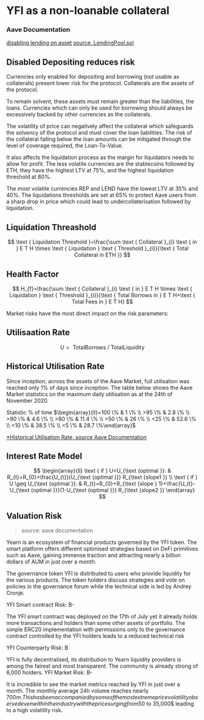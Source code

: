 # YFI as a non-loanable collateral

### Aave Documentation

[disabling lending on asset](https://docs.aave.com/developers/v/1.0/developing-on-aave/the-protocol/lendingpool#reserveusedascollateraldisabled)
[source, LendingPool.sol](https://github.com/aave/aave-protocol/blob/9cf250b22d63b0c6a2accd9e0fe64b0b045557d8/contracts/lendingpool/LendingPool.sol#L142)

## Disabled Depositing reduces risk

Currencies only enabled for depositing and borrowing (not usable as collaterals) present lower risk for the protocol. Collaterals are the assets of the protocol.

To remain solvent, these assets must remain greater than the liabilities, the loans. Currencies which can only be used for borrowing should always be excessively backed by other currencies as the collaterals.

The volatility of price can negatively affect the collateral which safeguards the solvency of the protocol and must cover the loan liabilities. The risk of the collateral falling below the loan amounts can be mitigated through the level of coverage required, the Loan-To-Value.

It also affects the liquidation process as the margin for liquidators needs to allow for profit.
The less volatile currencies are the stablecoins followed by ETH, they have the highest LTV at 75%, and the highest liquidation threshold at 80%.

The most volatile currencies REP and LEND have the lowest LTV at 35% and
40%. The liquidations thresholds are set at 65% to protect Aave users from a sharp drop in price which could lead to undercollaterisation followed by liquidation.

## Liquidation Threashold

$$
\text { Liquidation Threshold }=\frac{\sum \text { Collateral }_{i} \text { in } E T H \times \text { Liquidation } \text { Threshold }_{i}}{\text { Total Collateral in ETH }}
$$

## Health Factor

$$
H_{f}=\frac{\sum \text { Collateral }_{i} \text { in } E T H \times \text { Liquidation } \text { Threshold }_{i}}{\text { Total Borrows in } E T H+\text { Total Fees in } E T H}
$$

Market risks have the most direct impact on the risk parameters:

## Utilisaation Rate

$$
U=\text { TotalBorrows / TotalLiquidity }
$$

## Historical Utilisation Rate

Since inception, across the assets of the Aave Market, full utilisation was reached only 1% of days since inception.
The table below shows the Aave Market statistics on the maximum daily utilisation as at the 24th of November 2020.

Statistic $\%$ of time
$\begin{array}{ll}=100 \% & 1 \% \\ >95 \% & 2.8 \% \\ >90 \% & 4.6 \% \\ >80 \% & 11.4 \% \\ >50 \% & 26 \% \\ <25 \% & 52.6 \% \\ <10 \% & 38.5 \% \\ <5 \% & 28.7 \%\end{array}$

[\*Historical Utilisation Rate, source Aave Documentation](https://docs.aave.com/risk/liquidity-risk/historical-utilization)

## Interest Rate Model

$$
\begin{array}{ll}
\text { if } U<U_{\text {optimal }}: & R_{t}=R_{0}+\frac{U_{t}}{U_{\text {optimal }}} R_{\text {slope1 }} \\
\text { if } U \geq U_{\text {optimal }}: & R_{t}=R_{0}+R_{\text {slope } 1}+\frac{U_{t}-U_{\text {optimal }}}{1-U_{\text {optimal }}} R_{\text {slope2 }}
\end{array}
$$

## Valuation Risk

> source: aave documentation

​Yearn is an ecosystem of financial products governed by the YFI token.
The smart platform offers different optimised strategies based on DeFi
primitives such as Aave, gaining immense traction and attracting nearly
a billion dollars of AUM in just over a month.

The governance token YFI is distributed to users who provide liquidity for the various products. The token holders discuss strategies and vote on policies in the governance forum while the technical side is led by Andrey Cronje.

YFI Smart contract Risk: B-

The YFI smart contract was deployed on the 17th of July yet it already holds more transactions and holders than some other assets of portfolio. The simple ERC20 implementation with permissions only to the governance contract controlled by the YFI holders leads to a reduced technical risk

YFI Counterparty Risk: B

YFI is fully decentralised, its distribution to Yearn liquidity
providers is among the fairest and most transparent. The community is
already strong of 6,000 holders.
YFI Market Risk: B-

It is incredible to see the market metrics reached by YFI in just over a
month. The monthly average 24h volume reaches nearly $700m. This has
been accompanied by some of the most extreme price volatility observed
even within the industry with the price surging from 50$ to 35,000\$
leading to a high volatility risk.
